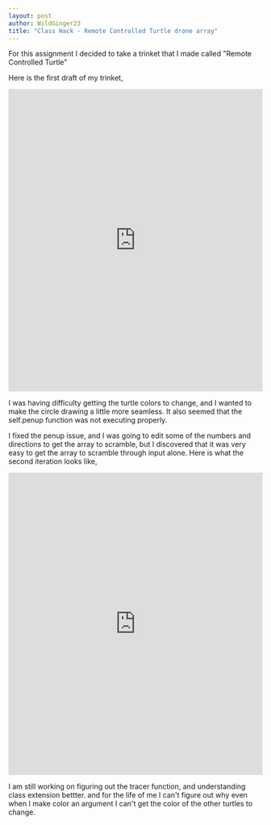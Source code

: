 ```yaml
---
layout: post
author: WildGinger23
title: "Class Hack - Remote Controlled Turtle drone array"
---
```


For this assignment I decided to take a trinket that I made called "Remote Controlled Turtle"

Here is the first draft of my trinket,

<iframe src="https://trinket.io/embed/python/0983d800c1" width="100%" height="600" frameborder="0" marginwidth="0" marginheight="0" allowfullscreen></iframe>

I was having difficulty getting the turtle colors to change, and I wanted to make the circle drawing a little more seamless. It also seemed that the self.penup function was not executing properly.

I fixed the penup issue, and I was going to edit some of the numbers and directions to get the array to scramble, but I discovered that it was very easy to get the array to scramble through input alone. Here is what the second iteration looks like,

<iframe src="https://trinket.io/embed/python/0c63ff2db7" width="100%" height="600" frameborder="0" marginwidth="0" marginheight="0" allowfullscreen></iframe>

I am still working on figuring out the tracer function, and understanding class extension bettter. and for the life of me I can't figure out why even when I make color an argument I can't get the color of the other turtles to change.
